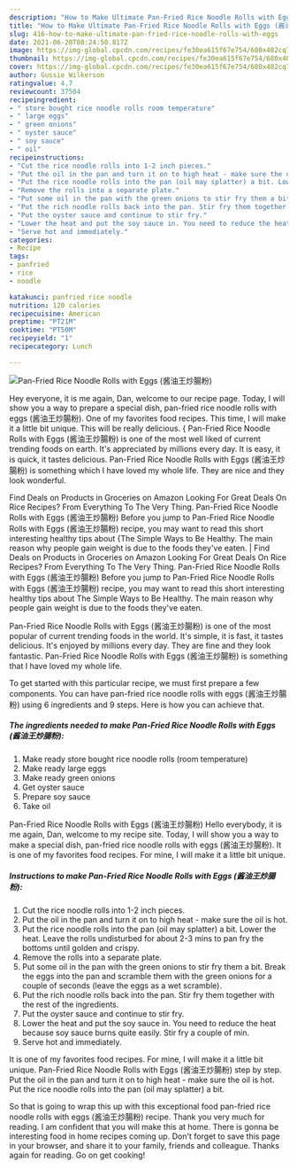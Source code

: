 ```yaml
---
description: "How to Make Ultimate Pan-Fried Rice Noodle Rolls with Eggs (酱油王炒腸粉)"
title: "How to Make Ultimate Pan-Fried Rice Noodle Rolls with Eggs (酱油王炒腸粉)"
slug: 416-how-to-make-ultimate-pan-fried-rice-noodle-rolls-with-eggs
date: 2021-06-20T08:24:50.817Z
image: https://img-global.cpcdn.com/recipes/fe30ea615f67e754/680x482cq70/pan-fried-rice-noodle-rolls-with-eggs-酱油王炒腸粉-recipe-main-photo.jpg
thumbnail: https://img-global.cpcdn.com/recipes/fe30ea615f67e754/680x482cq70/pan-fried-rice-noodle-rolls-with-eggs-酱油王炒腸粉-recipe-main-photo.jpg
cover: https://img-global.cpcdn.com/recipes/fe30ea615f67e754/680x482cq70/pan-fried-rice-noodle-rolls-with-eggs-酱油王炒腸粉-recipe-main-photo.jpg
author: Gussie Wilkerson
ratingvalue: 4.7
reviewcount: 37504
recipeingredient:
- " store bought rice noodle rolls room temperature"
- " large eggs"
- " green onions"
- " oyster sauce"
- " soy sauce"
- " oil"
recipeinstructions:
- "Cut the rice noodle rolls into 1-2 inch pieces."
- "Put the oil in the pan and turn it on to high heat - make sure the oil is hot."
- "Put the rice noodle rolls into the pan (oil may splatter) a bit. Lower the heat. Leave the rolls undisturbed for about 2-3 mins to pan fry the bottoms until golden and crispy."
- "Remove the rolls into a separate plate."
- "Put some oil in the pan with the green onions to stir fry them a bit. Break the eggs into the pan and scramble them with the green onions for a couple of seconds (leave the eggs as a wet scramble)."
- "Put the rich noodle rolls back into the pan. Stir fry them together with the rest of the ingredients."
- "Put the oyster sauce and continue to stir fry."
- "Lower the heat and put the soy sauce in. You need to reduce the heat because soy sauce burns quite easily. Stir fry a couple of min."
- "Serve hot and immediately."
categories:
- Recipe
tags:
- panfried
- rice
- noodle

katakunci: panfried rice noodle 
nutrition: 120 calories
recipecuisine: American
preptime: "PT21M"
cooktime: "PT50M"
recipeyield: "1"
recipecategory: Lunch

---
```



![Pan-Fried Rice Noodle Rolls with Eggs (酱油王炒腸粉)](https://img-global.cpcdn.com/recipes/fe30ea615f67e754/680x482cq70/pan-fried-rice-noodle-rolls-with-eggs-酱油王炒腸粉-recipe-main-photo.jpg)

Hey everyone, it is me again, Dan, welcome to our recipe page. Today, I will show you a way to prepare a special dish, pan-fried rice noodle rolls with eggs (酱油王炒腸粉). One of my favorites food recipes. This time, I will make it a little bit unique. This will be really delicious.
{
Pan-Fried Rice Noodle Rolls with Eggs (酱油王炒腸粉) is one of the most well liked of current trending foods on earth. It's appreciated by millions every day. It is easy, it is quick, it tastes delicious. Pan-Fried Rice Noodle Rolls with Eggs (酱油王炒腸粉) is something which I have loved my whole life. They are nice and they look wonderful.

Find Deals on Products in Groceries on Amazon Looking For Great Deals On Rice Recipes? From Everything To The Very Thing. Pan-Fried Rice Noodle Rolls with Eggs (酱油王炒腸粉) Before you jump to Pan-Fried Rice Noodle Rolls with Eggs (酱油王炒腸粉) recipe, you may want to read this short interesting healthy tips about {The Simple Ways to Be Healthy. The main reason why people gain weight is due to the foods they&#39;ve eaten.
|
Find Deals on Products in Groceries on Amazon Looking For Great Deals On Rice Recipes? From Everything To The Very Thing. Pan-Fried Rice Noodle Rolls with Eggs (酱油王炒腸粉) Before you jump to Pan-Fried Rice Noodle Rolls with Eggs (酱油王炒腸粉) recipe, you may want to read this short interesting healthy tips about The Simple Ways to Be Healthy. The main reason why people gain weight is due to the foods they&#39;ve eaten.

Pan-Fried Rice Noodle Rolls with Eggs (酱油王炒腸粉) is one of the most popular of current trending foods in the world. It's simple, it is fast, it tastes delicious. It's enjoyed by millions every day. They are fine and they look fantastic. Pan-Fried Rice Noodle Rolls with Eggs (酱油王炒腸粉) is something that I have loved my whole life.


To get started with this particular recipe, we must first prepare a few components. You can have pan-fried rice noodle rolls with eggs (酱油王炒腸粉) using 6 ingredients and 9 steps. Here is how you can achieve that.

<!--inarticleads1-->

##### The ingredients needed to make Pan-Fried Rice Noodle Rolls with Eggs (酱油王炒腸粉):

1. Make ready  store bought rice noodle rolls (room temperature)
1. Make ready  large eggs
1. Make ready  green onions
1. Get  oyster sauce
1. Prepare  soy sauce
1. Take  oil


Pan-Fried Rice Noodle Rolls with Eggs (酱油王炒腸粉) Hello everybody, it is me again, Dan, welcome to my recipe site. Today, I will show you a way to make a special dish, pan-fried rice noodle rolls with eggs (酱油王炒腸粉). It is one of my favorites food recipes. For mine, I will make it a little bit unique. 

<!--inarticleads2-->

##### Instructions to make Pan-Fried Rice Noodle Rolls with Eggs (酱油王炒腸粉):

1. Cut the rice noodle rolls into 1-2 inch pieces.
1. Put the oil in the pan and turn it on to high heat - make sure the oil is hot.
1. Put the rice noodle rolls into the pan (oil may splatter) a bit. Lower the heat. Leave the rolls undisturbed for about 2-3 mins to pan fry the bottoms until golden and crispy.
1. Remove the rolls into a separate plate.
1. Put some oil in the pan with the green onions to stir fry them a bit. Break the eggs into the pan and scramble them with the green onions for a couple of seconds (leave the eggs as a wet scramble).
1. Put the rich noodle rolls back into the pan. Stir fry them together with the rest of the ingredients.
1. Put the oyster sauce and continue to stir fry.
1. Lower the heat and put the soy sauce in. You need to reduce the heat because soy sauce burns quite easily. Stir fry a couple of min.
1. Serve hot and immediately.


It is one of my favorites food recipes. For mine, I will make it a little bit unique. Pan-Fried Rice Noodle Rolls with Eggs (酱油王炒腸粉) step by step. Put the oil in the pan and turn it on to high heat - make sure the oil is hot. Put the rice noodle rolls into the pan (oil may splatter) a bit. 

So that is going to wrap this up with this exceptional food pan-fried rice noodle rolls with eggs (酱油王炒腸粉) recipe. Thank you very much for reading. I am confident that you will make this at home. There is gonna be interesting food in home recipes coming up. Don't forget to save this page in your browser, and share it to your family, friends and colleague. Thanks again for reading. Go on get cooking!
